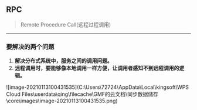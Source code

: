 ## RPC

> Remote Procedure Call(远程过程调用)
---
### 要解决的两个问题

1. **解决分布式系统中，服务之间的调用问题。**
2. **远程调用时，要能够像本地调用一样方便，让调用者感知不到远程调用的逻辑。**



![image-20210113100431535](C:\Users\72724\AppData\Local\kingsoft\WPS Cloud Files\userdata\qing\filecache\GMF的云文档\同步数据储存\core\images\image-20210113100431535.png)